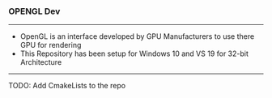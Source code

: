 ### OPENGL Dev
--------------

- OpenGL is an interface developed by GPU Manufacturers to use there GPU for rendering
- This Repository has been setup for Windows 10 and VS 19 for 32-bit Architecture

-----------------

TODO: Add CmakeLists to the repo